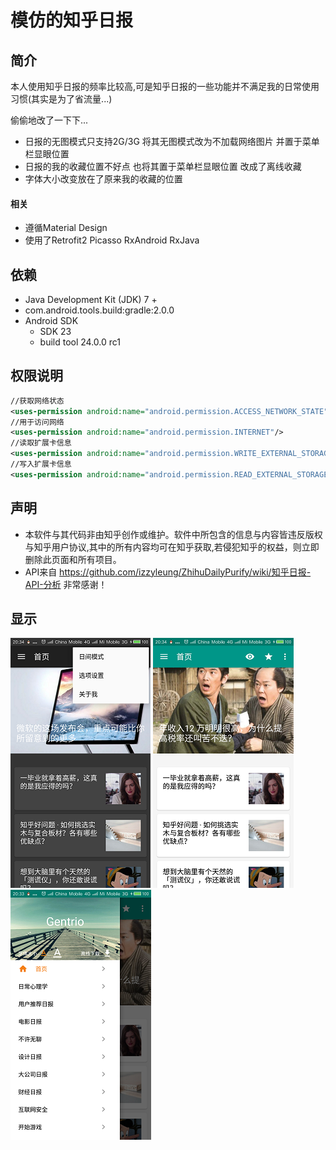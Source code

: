 # 模仿的知乎日报

## 简介

本人使用知乎日报的频率比较高,可是知乎日报的一些功能并不满足我的日常使用习惯(其实是为了省流量...)

偷偷地改了一下下...
* 日报的无图模式只支持2G/3G 将其无图模式改为不加载网络图片 并置于菜单栏显眼位置
* 日报的我的收藏位置不好点 也将其置于菜单栏显眼位置 改成了离线收藏
* 字体大小改变放在了原来我的收藏的位置

#### 相关
* 遵循Material Design 
* 使用了Retrofit2 Picasso RxAndroid RxJava

## 依赖

* Java Development Kit (JDK) 7 +
* com.android.tools.build:gradle:2.0.0
* Android SDK
  * SDK 23
  * build tool 24.0.0 rc1
  
## 权限说明
```xml
//获取网络状态
<uses-permission android:name="android.permission.ACCESS_NETWORK_STATE"/>
//用于访问网络
<uses-permission android:name="android.permission.INTERNET"/>
//读取扩展卡信息
<uses-permission android:name="android.permission.WRITE_EXTERNAL_STORAGE"/>
//写入扩展卡信息
<uses-permission android:name="android.permission.READ_EXTERNAL_STORAGE"/>
```
## 声明
* 本软件与其代码非由知乎创作或维护。软件中所包含的信息与内容皆违反版权与知乎用户协议,其中的所有内容均可在知乎获取,若侵犯知乎的权益，则立即删除此页面和所有项目。  
* API来自 https://github.com/izzyleung/ZhihuDailyPurify/wiki/知乎日报-API-分析 非常感谢！

## 显示
![alt text](https://github.com/Gentrio/zhrb/blob/master/one.png)
![alt text](https://github.com/Gentrio/zhrb/blob/master/two.png)
![alt text](https://github.com/Gentrio/zhrb/blob/master/three.png)
